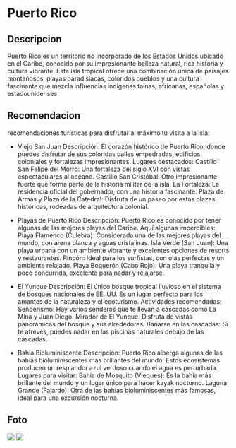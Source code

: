 # Puerto Rico

## Descripcion
Puerto Rico es un territorio no incorporado de los Estados Unidos ubicado en el Caribe, conocido por su impresionante belleza natural, rica historia y cultura vibrante. Esta isla tropical ofrece una combinación única de paisajes montañosos, playas paradisíacas, coloridos pueblos y una cultura fascinante que mezcla influencias indígenas taínas, africanas, españolas y estadounidenses.

## Recomendacion
recomendaciones turísticas para disfrutar al máximo tu visita a la isla:

- Viejo San Juan
Descripción: El corazón histórico de Puerto Rico, donde puedes disfrutar de sus coloridas calles empedradas, edificios coloniales y fortalezas impresionantes.
Lugares destacados:
Castillo San Felipe del Morro: Una fortaleza del siglo XVI con vistas espectaculares al océano.
Castillo San Cristóbal: Otro impresionante fuerte que forma parte de la historia militar de la isla.
La Fortaleza: La residencia oficial del gobernador, con una historia fascinante.
Plaza de Armas y Plaza de la Catedral: Disfruta de un paseo por estas plazas históricas, rodeadas de arquitectura colonial.

- Playas de Puerto Rico
Descripción: Puerto Rico es conocido por tener algunas de las mejores playas del Caribe. Aquí algunas imperdibles:
Playa Flamenco (Culebra): Considerada una de las mejores playas del mundo, con arena blanca y aguas cristalinas.
Isla Verde (San Juan): Una playa urbana con un ambiente vibrante y excelentes opciones de resorts y restaurantes.
Rincón: Ideal para los surfistas, con olas perfectas y un ambiente relajado.
Playa Boquerón (Cabo Rojo): Una playa tranquila y poco concurrida, excelente para nadar y relajarse.

- El Yunque
Descripción: El único bosque tropical lluvioso en el sistema de bosques nacionales de EE. UU. Es un lugar perfecto para los amantes de la naturaleza y el ecoturismo.
Actividades recomendadas:
Senderismo: Hay varios senderos que te llevan a cascadas como La Mina y Juan Diego.
Mirador de El Yunque: Disfruta de vistas panorámicas del bosque y sus alrededores.
Bañarse en las cascadas: Si te atreves, puedes nadar en las piscinas naturales debajo de las cascadas.

- Bahía Bioluminiscente
Descripción: Puerto Rico alberga algunas de las bahías bioluminiscentes más brillantes del mundo. Estos ecosistemas producen un resplandor azul verdoso cuando el agua es perturbada.
Lugares para visitar:
Bahía de Mosquito (Vieques): Es la bahía más brillante del mundo y un lugar único para hacer kayak nocturno.
Laguna Grande (Fajardo): Otra de las bahías bioluminiscentes más famosas, ideal para una excursión nocturna.

## Foto
![](https://es.rollingstone.com/wp-content/uploads/2023/05/10-playas-unicas-en-Puerto-Rico.jpg)
![](https://www.paralanaturaleza.org/wp-content/uploads/2018/09/Puerto-Rico-y-sus-bah--as-bioluminiscentes.jpg)
